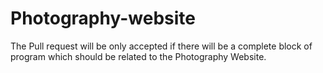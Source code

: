 # Photography-website
The Pull request will be only accepted if there will be a complete block of program which should be related to the Photography Website.
